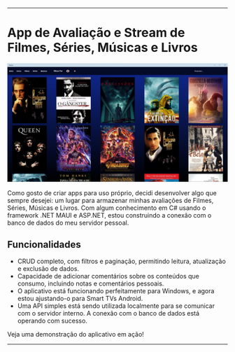 
---


# App de Avaliação e Stream de Filmes, Séries, Músicas e Livros

![Logo do Aplicativo](https://raw.githubusercontent.com/Marcos-Jose-DV/AppAvaliacaoMobile/main/wwwroot/capa.png?token=GHSAT0AAAAAACNVAD56KHIQIDB4YS3NBX76ZQ7JWBA)

Como gosto de criar apps para uso próprio, decidi desenvolver algo que sempre desejei: um lugar para armazenar minhas avaliações de Filmes, Séries, Músicas e Livros. Com algum conhecimento em C# usando o framework .NET MAUI e ASP.NET, estou construindo a conexão com o banco de dados do meu servidor pessoal.

## Funcionalidades

- CRUD completo, com filtros e paginação, permitindo leitura, atualização e exclusão de dados.
- Capacidade de adicionar comentários sobre os conteúdos que consumo, incluindo notas e comentários pessoais.
- O aplicativo está funcionando perfeitamente para Windows, e agora estou ajustando-o para Smart TVs Android.
- Uma API simples está sendo utilizada localmente para se comunicar com o servidor interno. A conexão com o banco de dados está operando com sucesso.

Veja uma demonstração do aplicativo em ação!


---
